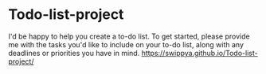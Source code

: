 # Todo-list-project
I'd be happy to help you create a to-do list. To get started, please provide me with the tasks you'd like to include on your to-do list, along with any deadlines or priorities you have in mind.
https://swippya.github.io/Todo-list-project/
